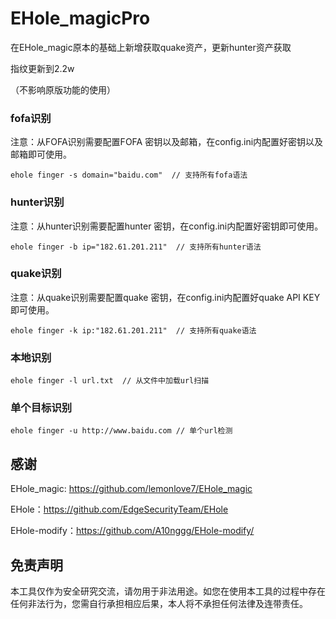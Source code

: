 # EHole_magicPro

在EHole_magic原本的基础上新增获取quake资产，更新hunter资产获取

指纹更新到2.2w

（不影响原版功能的使用）

### fofa识别

注意：从FOFA识别需要配置FOFA 密钥以及邮箱，在config.ini内配置好密钥以及邮箱即可使用。

```
ehole finger -s domain="baidu.com"  // 支持所有fofa语法
```

### hunter识别

注意：从hunter识别需要配置hunter 密钥，在config.ini内配置好密钥即可使用。

```
ehole finger -b ip="182.61.201.211"  // 支持所有hunter语法
```

### quake识别

注意：从quake识别需要配置quake 密钥，在config.ini内配置好quake API KEY即可使用。

```
ehole finger -k ip:"182.61.201.211"  // 支持所有quake语法
```

### 本地识别

```
ehole finger -l url.txt  // 从文件中加载url扫描
```

### 单个目标识别

```
ehole finger -u http://www.baidu.com // 单个url检测
```

## 感谢

EHole_magic: https://github.com/lemonlove7/EHole_magic

EHole：https://github.com/EdgeSecurityTeam/EHole

EHole-modify：https://github.com/A10nggg/EHole-modify/

## 免责声明

本工具仅作为安全研究交流，请勿用于非法用途。如您在使用本工具的过程中存在任何非法行为，您需自行承担相应后果，本人将不承担任何法律及连带责任。
